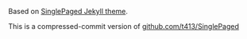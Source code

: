 
Based on [SinglePaged Jekyll theme](https://github.com/t413/SinglePaged).

This is a compressed-commit version of
[github.com/t413/SinglePaged](https://github.com/t413/SinglePaged)

